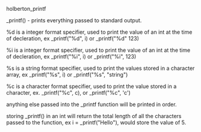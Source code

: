 holberton_printf

_printf() - prints everything passed to standard output.

%d is a integer format specifier, used to print the value of an int at the time of decleration, ex _printf("%d", i) or _printf("%d" 123)

%i is a integer format specifier, used to print the value of an int at the time of decleration, ex _printf("%i", i) or _printf("%i", 123)

%s is a string format specifier, used to print the values stored in a character array, ex _printf("%s", i) or _printf("%s", "string")

%c is a character format specifier, used to print the value stored in a character, ex. _printf("%c", c), or _printf("%c", 'c')

anything else passed into the _printf function will be printed in order.

storing _printf() in an int will return the total length of all the characters passed to the function, ex i = _printf("Hello"), would store the value of 5.
